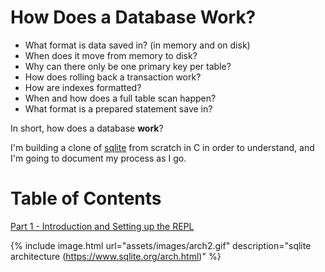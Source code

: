 # How Does a Database Work?
- What format is data saved in? (in memory and on disk)
- When does it move from memory to disk?
- Why can there only be one primary key per table?
- How does rolling back a transaction work?
- How are indexes formatted?
- When and how does a full table scan happen?
- What format is a prepared statement save in?

In short, how does a database **work**?

I'm building a clone of [sqlite](https://www.sqlite.org/arch.html) from scratch in C in order to understand, and I'm going to document my process as I go.

# Table of Contents
[Part 1 - Introduction and Setting up the REPL](part1.md)

{% include image.html url="assets/images/arch2.gif" description="sqlite architecture (https://www.sqlite.org/arch.html)" %}